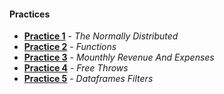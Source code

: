 #### Practices

- [**Practice 1**](./Practica1) - _The Normally Distributed_
- [**Practice 2**](./Practica2) - _Functions_
- [**Practice 3**](./Practica3) - _Mounthly Revenue And Expenses_
- [**Practice 4**](./Practica4) - _Free Throws_
- [**Practice 5**](./Practica5) - _Dataframes Filters_
